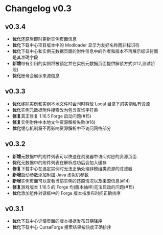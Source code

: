 # Changelog v0.3

## v0.3.4

- **优化**还原后即时更新实例页面信息
- **优化**下载中心项目版本中的 Modloader 显示为友好名称而非标识符
- **优化**下载中心和实例元数据页面的附件信息中的作者和版本不再展示标识符而是其准确字段
- **新增**带有引用的实例将被锁定并在实例元数据页面提供解锁方式(#12,测试阶段)
- **优化**账号会展示来源信息

## v0.3.3

- **优化**移除实例和实例本地文件时会同时释放 Local 目录下的实例私有资源
- **优化**实例元数据附件搜索改为包含查询字符串
- **修复**真正修复 1.16.5 Forge 启动问题(#15)
- **修复**实例附件中本地文件资源解析失败(#16)
- **优化**缓存机制将不再影响资源解析中不访问网络部分

## v0.3.2

- **新增**元数据中的附件列表可以快速在浏览器中访问对应的资源页面
- **优化**元数据中的附件列表在解析成功后会加入缓存
- **修复**下载中心在选定实例时无法正确处理非模组类资源的过滤器
- **新增**启动参数添加附加 Java 虚拟机参数
- **新增**实例页面可以查看当前实例的还原情况以及来源信息(#14)
- **修复**游戏版本 1.16.5 的 Forge 均(版本抽样)无法启动的问题(#15)
- **优化**添加组件对话框中的 Forge 版本按发布时间正确排序

## v0.3.1

- **优化**下载中心详情页面的版本根据发布日期降序
- **优化**下载中心 CurseForge 搜索结果按热度正确排序